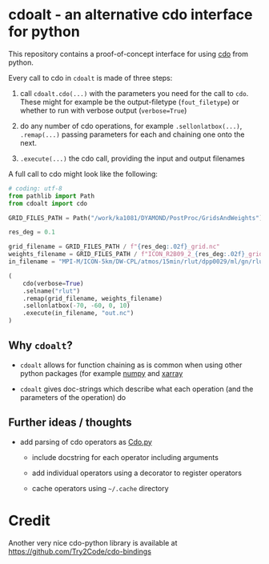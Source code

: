 # cdoalt - an alternative cdo interface for python

This repository contains a proof-of-concept interface for using
[cdo](https://code.mpimet.mpg.de/projects/cdo/) from python.

Every call to cdo in `cdoalt` is made of three steps:

1. call `cdoalt.cdo(...)` with the parameters you need for the call to `cdo`. These might for example be the output-filetype (`fout_filetype`) or whether to run with verbose output (`verbose=True`)

2. do any number of cdo operations, for example `.sellonlatbox(...)`, `.remap(...)` passing parameters for each and chaining one onto the next.

3. `.execute(...)` the cdo call, providing the input and output filenames

A full call to cdo might look like the following:

```python
# coding: utf-8
from pathlib import Path
from cdoalt import cdo

GRID_FILES_PATH = Path("/work/ka1081/DYAMOND/PostProc/GridsAndWeights")

res_deg = 0.1

grid_filename = GRID_FILES_PATH / f"{res_deg:.02f}_grid.nc"
weights_filename = GRID_FILES_PATH / f"ICON_R2B09_2_{res_deg:.02f}_grid_wghts.nc"
in_filename = "MPI-M/ICON-5km/DW-CPL/atmos/15min/rlut/dpp0029/ml/gn/rlut_15min_ICON-5km_DW-CPL_dpp0029_ml_gn_20200120000000-20200120234500.nc"

(
    cdo(verbose=True)
    .selname("rlut")
    .remap(grid_filename, weights_filename)
    .sellonlatbox(-70, -60, 0, 10)
    .execute(in_filename, "out.nc")
)
```

## Why `cdoalt`?

- `cdoalt` allows for function chaining as is common when using other python packages (for example [numpy](https://numpy.org/) and [xarray](xarray.pydata.org/)

- `cdoalt` gives doc-strings which describe what each operation (and the parameters of the operation) do

## Further ideas / thoughts

- add parsing of cdo operators as [Cdo.py](https://github.com/Try2Code/cdo-bindings)

    - include docstring for each operator including arguments

    - add individual operators using a decorator to register operators

    - cache operators using `~/.cache` directory


# Credit

Another very nice cdo-python library is available at https://github.com/Try2Code/cdo-bindings

